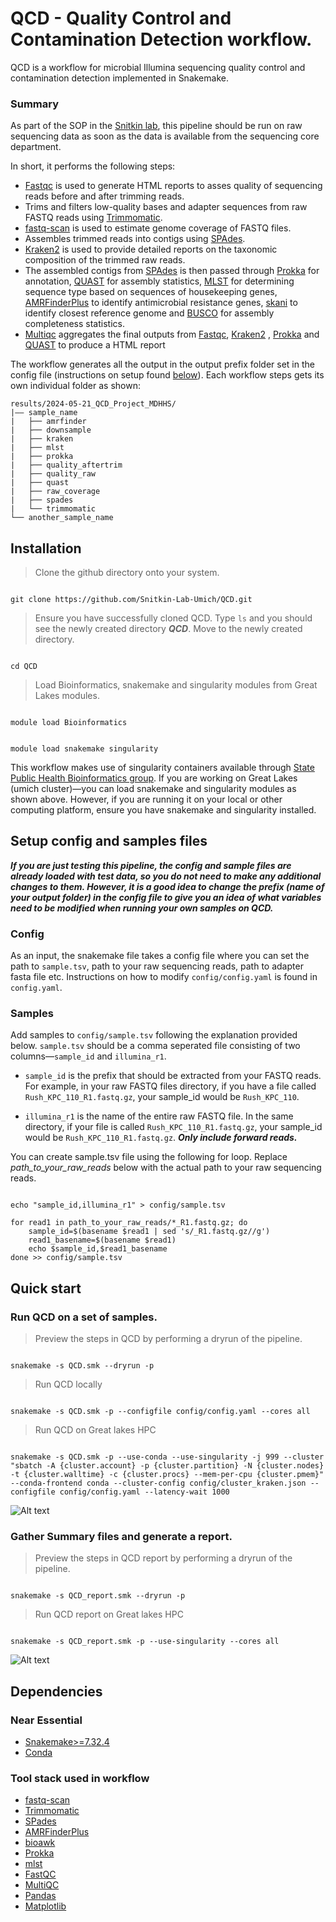 # QCD - Quality Control and Contamination Detection workflow.

QCD is a workflow for microbial Illumina sequencing quality control and contamination detection implemented in Snakemake.

### Summary

As part of the SOP in the [Snitkin lab](https://thesnitkinlab.com/index.php), this pipeline should be run on raw sequencing data as soon as the data is available from the sequencing core department. 

In short, it performs the following steps:

* [Fastqc](https://github.com/s-andrews/FastQC) is used to generate HTML reports to asses quality of sequencing reads before and after trimming reads. 
* Trims and filters low-quality bases and adapter sequences from raw FASTQ reads using [Trimmomatic](https://github.com/usadellab/Trimmomatic).
* [fastq-scan](https://github.com/rpetit3/fastq-scan) is used to estimate genome coverage of FASTQ files.
* Assembles trimmed reads into contigs using [SPAdes](https://github.com/ablab/spades).
* [Kraken2](https://github.com/DerrickWood/kraken2) is used to provide detailed reports on the taxonomic composition of the trimmed raw reads.
* The assembled contigs from [SPAdes](https://github.com/ablab/spades) is then passed through [Prokka](https://github.com/tseemann/prokka) for annotation, [QUAST](https://quast.sourceforge.net/) for assembly statistics, [MLST](https://github.com/tseemann/mlst) for determining sequence type based on sequences of housekeeping genes, [AMRFinderPlus](https://github.com/ncbi/amr) to identify antimicrobial resistance genes, [skani](https://github.com/bluenote-1577/skani) to identify closest reference genome and [BUSCO](https://busco.ezlab.org/) for assembly completeness statistics.
* [Multiqc](https://github.com/MultiQC/MultiQC) aggregates the final outputs from [Fastqc](https://github.com/s-andrews/FastQC), [Kraken2](https://github.com/DerrickWood/kraken2) , [Prokka](https://github.com/tseemann/prokka) and [QUAST](https://quast.sourceforge.net/) to produce a HTML report

The workflow generates all the output in the output prefix folder set in the config file (instructions on setup found [below](#config)). Each workflow steps gets its own individual folder as shown:

```
results/2024-05-21_QCD_Project_MDHHS/
|—— sample_name
|   ├── amrfinder
|   ├── downsample
|   ├── kraken
|   ├── mlst
|   ├── prokka
|   ├── quality_aftertrim
|   ├── quality_raw
|   ├── quast
|   ├── raw_coverage
|   ├── spades
|   └── trimmomatic
└── another_sample_name
```


## Installation 

> Clone the github directory onto your system.

```

git clone https://github.com/Snitkin-Lab-Umich/QCD.git

```

> Ensure you have successfully cloned QCD. Type `ls` and you should see the newly created directory **_QCD_**. Move to the newly created directory.

```

cd QCD

```

> Load Bioinformatics, snakemake and singularity modules from Great Lakes modules.

```

module load Bioinformatics

```

```

module load snakemake singularity

```


This workflow makes use of singularity containers available through [State Public Health Bioinformatics group](https://github.com/StaPH-B/docker-builds). If you are working on Great Lakes (umich cluster)—you can load snakemake and singularity modules as shown above. However, if you are running it on your local or other computing platform, ensure you have snakemake and singularity installed.


## Setup config and samples files

**_If you are just testing this pipeline, the config and sample files are already loaded with test data, so you do not need to make any additional changes to them. However, it is a good idea to change the prefix (name of your output folder) in the config file to give you an idea of what variables need to be modified when running your own samples on QCD._**

### Config
As an input, the snakemake file takes a config file where you can set the path to `sample.tsv`, path to your raw sequencing reads, path to adapter fasta file etc. Instructions on how to modify `config/config.yaml` is found in `config.yaml`. 

### Samples
Add samples to `config/sample.tsv` following the explanation provided below. `sample.tsv` should be a comma seperated file consisting of two columns—`sample_id` and `illumina_r1`.

* `sample_id` is the prefix that should be extracted from your FASTQ reads. For example, in  your raw FASTQ files directory, if you have a file called `Rush_KPC_110_R1.fastq.gz`, your sample_id would be `Rush_KPC_110`.

* `illumina_r1` is the name of the entire raw FASTQ file. In the same directory,  if your file is called `Rush_KPC_110_R1.fastq.gz`, your sample_id would be `Rush_KPC_110_R1.fastq.gz`. **_Only include forward reads._**

You can create sample.tsv file using the following for loop. Replace *path_to_your_raw_reads* below with the actual path to your raw sequencing reads.

```

echo "sample_id,illumina_r1" > config/sample.tsv

for read1 in path_to_your_raw_reads/*_R1.fastq.gz; do
    sample_id=$(basename $read1 | sed 's/_R1.fastq.gz//g')
    read1_basename=$(basename $read1)
    echo $sample_id,$read1_basename
done >> config/sample.tsv

```

## Quick start

### Run QCD on a set of samples.

> Preview the steps in QCD by performing a dryrun of the pipeline. 

```

snakemake -s QCD.smk --dryrun -p

```

> Run QCD locally

```

snakemake -s QCD.smk -p --configfile config/config.yaml --cores all

```

>Run QCD on Great lakes HPC

```

snakemake -s QCD.smk -p --use-conda --use-singularity -j 999 --cluster "sbatch -A {cluster.account} -p {cluster.partition} -N {cluster.nodes}  -t {cluster.walltime} -c {cluster.procs} --mem-per-cpu {cluster.pmem}" --conda-frontend conda --cluster-config config/cluster_kraken.json --configfile config/config.yaml --latency-wait 1000

```

![Alt text](./QCD_dag.svg)

### Gather Summary files and generate a report. 

> Preview the steps in QCD report by performing a dryrun of the pipeline. 

```

snakemake -s QCD_report.smk --dryrun -p

```
> Run QCD report on Great lakes HPC

```

snakemake -s QCD_report.smk -p --use-singularity --cores all

```
![Alt text](./QCD_report_dag.svg)

## Dependencies

### Near Essential
* [Snakemake>=7.32.4](https://snakemake.readthedocs.io/en/stable/#)
* [Conda](https://docs.conda.io/en/latest/)

<!--All the necessary software stack required for the workflow will be installed using conda package manager.-->

### Tool stack used in workflow

* [fastq-scan](https://github.com/rpetit3/fastq-scan)
* [Trimmomatic](http://www.usadellab.org/cms/?page=trimmomatic)
* [SPades](https://github.com/ablab/spades)
* [AMRFinderPlus](https://github.com/ncbi/amr)
* [bioawk](https://github.com/lh3/bioawk)
* [Prokka](https://github.com/tseemann/prokka)
* [mlst](https://github.com/tseemann/mlst)
* [FastQC](https://www.bioinformatics.babraham.ac.uk/projects/fastqc/)
* [MultiQC](https://multiqc.info/)
* [Pandas](https://pandas.pydata.org/)
* [Matplotlib](https://matplotlib.org/)
